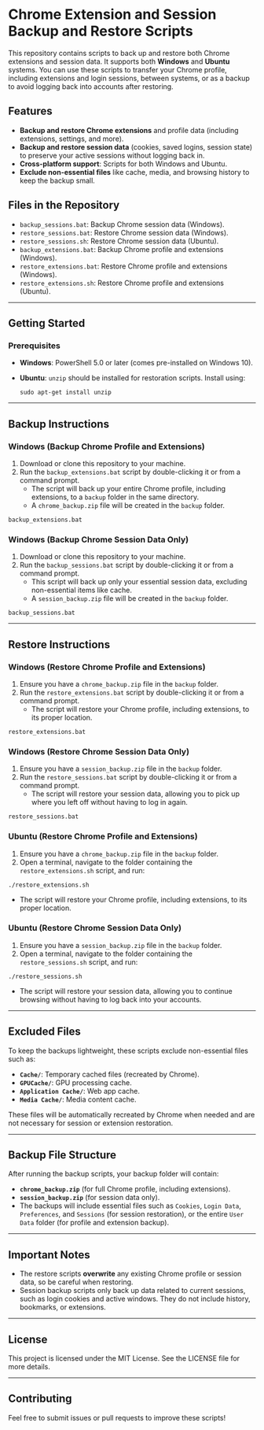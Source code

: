Chrome Extension and Session Backup and Restore Scripts
=======================================================

This repository contains scripts to back up and restore both Chrome extensions and session data. It supports both **Windows** and **Ubuntu** systems. You can use these scripts to transfer your Chrome profile, including extensions and login sessions, between systems, or as a backup to avoid logging back into accounts after restoring.

Features
--------

-   **Backup and restore Chrome extensions** and profile data (including extensions, settings, and more).
-   **Backup and restore session data** (cookies, saved logins, session state) to preserve your active sessions without logging back in.
-   **Cross-platform support**: Scripts for both Windows and Ubuntu.
-   **Exclude non-essential files** like cache, media, and browsing history to keep the backup small.

Files in the Repository
-----------------------

-   `backup_sessions.bat`: Backup Chrome session data (Windows).
-   `restore_sessions.bat`: Restore Chrome session data (Windows).
-   `restore_sessions.sh`: Restore Chrome session data (Ubuntu).
-   `backup_extensions.bat`: Backup Chrome profile and extensions (Windows).
-   `restore_extensions.bat`: Restore Chrome profile and extensions (Windows).
-   `restore_extensions.sh`: Restore Chrome profile and extensions (Ubuntu).

* * * * *

Getting Started
---------------

### Prerequisites

-   **Windows**: PowerShell 5.0 or later (comes pre-installed on Windows 10).
-   **Ubuntu**: `unzip` should be installed for restoration scripts. Install using:

  
    ```sudo apt-get install unzip```

* * * * *

Backup Instructions
-------------------

### Windows (Backup Chrome Profile and Extensions)

1.  Download or clone this repository to your machine.
2.  Run the `backup_extensions.bat` script by double-clicking it or from a command prompt.
    -   The script will back up your entire Chrome profile, including extensions, to a `backup` folder in the same directory.
    -   A `chrome_backup.zip` file will be created in the `backup` folder.

`backup_extensions.bat`

### Windows (Backup Chrome Session Data Only)

1.  Download or clone this repository to your machine.
2.  Run the `backup_sessions.bat` script by double-clicking it or from a command prompt.
    -   This script will back up only your essential session data, excluding non-essential items like cache.
    -   A `session_backup.zip` file will be created in the `backup` folder.

`backup_sessions.bat`

* * * * *

Restore Instructions
--------------------

### Windows (Restore Chrome Profile and Extensions)

1.  Ensure you have a `chrome_backup.zip` file in the `backup` folder.
2.  Run the `restore_extensions.bat` script by double-clicking it or from a command prompt.
    -   The script will restore your Chrome profile, including extensions, to its proper location.

`restore_extensions.bat`

### Windows (Restore Chrome Session Data Only)

1.  Ensure you have a `session_backup.zip` file in the `backup` folder.
2.  Run the `restore_sessions.bat` script by double-clicking it or from a command prompt.
    -   The script will restore your session data, allowing you to pick up where you left off without having to log in again.

`restore_sessions.bat`

### Ubuntu (Restore Chrome Profile and Extensions)

1.  Ensure you have a `chrome_backup.zip` file in the `backup` folder.
2.  Open a terminal, navigate to the folder containing the `restore_extensions.sh` script, and run:

`./restore_extensions.sh`

-   The script will restore your Chrome profile, including extensions, to its proper location.

### Ubuntu (Restore Chrome Session Data Only)

1.  Ensure you have a `session_backup.zip` file in the `backup` folder.
2.  Open a terminal, navigate to the folder containing the `restore_sessions.sh` script, and run:

`./restore_sessions.sh`

-   The script will restore your session data, allowing you to continue browsing without having to log back into your accounts.

* * * * *

Excluded Files
--------------

To keep the backups lightweight, these scripts exclude non-essential files such as:

-   **`Cache/`**: Temporary cached files (recreated by Chrome).
-   **`GPUCache/`**: GPU processing cache.
-   **`Application Cache/`**: Web app cache.
-   **`Media Cache/`**: Media content cache.

These files will be automatically recreated by Chrome when needed and are not necessary for session or extension restoration.

* * * * *

Backup File Structure
---------------------

After running the backup scripts, your backup folder will contain:

-   **`chrome_backup.zip`** (for full Chrome profile, including extensions).
-   **`session_backup.zip`** (for session data only).
-   The backups will include essential files such as `Cookies`, `Login Data`, `Preferences`, and `Sessions` (for session restoration), or the entire `User Data` folder (for profile and extension backup).

* * * * *

Important Notes
---------------

-   The restore scripts **overwrite** any existing Chrome profile or session data, so be careful when restoring.
-   Session backup scripts only back up data related to current sessions, such as login cookies and active windows. They do not include history, bookmarks, or extensions.

* * * * *

License
-------

This project is licensed under the MIT License. See the LICENSE file for more details.

* * * * *

Contributing
------------

Feel free to submit issues or pull requests to improve these scripts!
